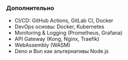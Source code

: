 ### **Дополнительно**

* CI/CD: GitHub Actions, GitLab CI, Docker
* DevOps основы: Docker, Kubernetes
* Monitoring & Logging (Prometheus, Grafana)
* API Gateway (Kong, Nginx, Traefik)
* WebAssembly (WASM)
* Deno и Bun как альтернативы Node.js
